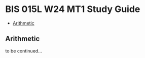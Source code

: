 BIS 015L W24 MT1 Study Guide
=======================

+ [Arithmetic](#arithmetic)

## Arithmetic ##

to be continued...